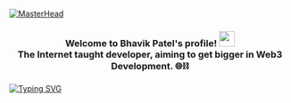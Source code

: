 [![MasterHead](https://media.giphy.com/media/qgQUggAC3Pfv687qPC/giphy.gif)]()
<h3 align="center">
  Welcome to Bhavik Patel's profile! <img src="https://media.giphy.com/media/hvRJCLFzcasrR4ia7z/giphy.gif" width="28">
  <br> The Internet taught developer, aiming to get bigger in Web3 Development. 🌐⛓️  
</h3>

[![Typing SVG](https://readme-typing-svg.herokuapp.com?font=Fira+Code&pause=1000&color=140322&width=435&lines=Content+;Create+;Collaborate)](https://git.io/typing-svg)





